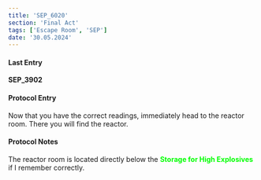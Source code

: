 ```yaml
---
title: 'SEP_6020'
section: 'Final Act'
tags: ['Escape Room', 'SEP']
date: '30.05.2024'
---
```


#### Last Entry

**SEP_3902**

#### Protocol Entry

Now that you have the correct readings, immediately head to the reactor room. There you will find
the reactor.

#### Protocol Notes

The reactor room is located directly below the <span style="color:#00ff00"><b>Storage for High
Explosives</b></span> if I remember correctly.
